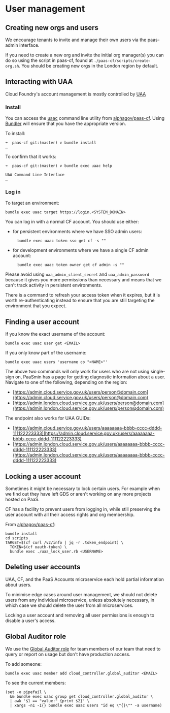 # User management

## Creating new orgs and users

We encourage tenants to invite and manage their own users via the paas-admin interface.

If you need to create a new org and invite the initial org manager(s) you can do so using the script in paas-cf, found at `./paas-cf/scripts/create-org.sh`. You should be creating new orgs in the London region by default.

## Interacting with UAA

Cloud Foundry's account management is mostly controlled by [UAA][]

[UAA]: https://github.com/cloudfoundry/uaa

### Install

You can access the [uaac][] command line utility from
[alphagov/paas-cf][paas-cf]. Using [Bundler][] will ensure that you have the
appropriate version.

[uaac]: https://github.com/cloudfoundry/cf-uaac
[paas-cf]: https://github.com/alphagov/paas-cf
[Bundler]: http://bundler.io/

To install:

```
➜  paas-cf git:(master) ✗ bundle install
…
```

To confirm that it works:

```
➜  paas-cf git:(master) ✗ bundle exec uaac help

UAA Command Line Interface
…
```

### Log in

To target an environment:

    bundle exec uaac target https://login.<SYSTEM_DOMAIN>

You can log in with a normal CF account. You should use either:

- for persistent environments where we have SSO admin users:

        bundle exec uaac token sso get cf -s ""

- for development environments where we have a single CF admin account:

        bundle exec uaac token owner get cf admin -s ""

Please avoid using `uaa_admin_client_secret` and `uaa_admin_password`
because it gives you more permissions than necessary and means that we can't
track activity in persistent environments.

There is a command to refresh your access token when it expires, but it is
worth re-authenticating instead to ensure that you are still targeting the
environment that you expect.

## Finding a user account

If you know the exact username of the account:

    bundle exec uaac user get <EMAIL>

If you only know part of the username:

    bundle exec uaac users 'username co "<NAME>"'

The above two commands will only work for users who are not using single-sign
on, PaaSmin has a page for getting diagnostic information about a user.
Navigate to one of the following, depending on the region:

- [https://admin.cloud.service.gov.uk/users/person@domain.com](https://admin.cloud.service.gov.uk/users/person@domain.com)
- [https://admin.london.cloud.service.gov.uk/users/person@domain.com](https://admin.london.cloud.service.gov.uk/users/person@domain.com)

The endpoint also works for UAA GUIDs:

- [https://admin.cloud.service.gov.uk/users/aaaaaaaa-bbbb-cccc-dddd-111122223333](https://admin.cloud.service.gov.uk/users/aaaaaaaa-bbbb-cccc-dddd-111122223333)
- [https://admin.london.cloud.service.gov.uk/users/aaaaaaaa-bbbb-cccc-dddd-111122223333](https://admin.london.cloud.service.gov.uk/users/aaaaaaaa-bbbb-cccc-dddd-111122223333)

## Locking a user account

Sometimes it might be necessary to lock certain users. For example when we find out they have left GDS or aren't working on any more projects hosted on PaaS.

CF has a facility to prevent users from logging in, while still preserving the user account with all their access rights and org membership.

From [alphagov/paas-cf](https://github.com/alphagov/paas-cf):

```
bundle install
cd scripts
TARGET=$(cf curl /v2/info | jq -r .token_endpoint) \
  TOKEN=$(cf oauth-token) \
  bundle exec ./uaa_lock_user.rb <USERNAME>
```

## Deleting user accounts

UAA, CF, and the PaaS Accounts microservice each hold partial information about users.

To minimise edge cases around user management, we should not delete users from
any individual microservice, unless absolutely necessary, in which case we
should delete the user from all microservices.

Locking a user account and removing all user permissions is enough to disable a
user's access.

## Global Auditor role

We use the [Global Auditor role][] for team members of our team that need to
query or report on usage but don't have production access.

[Global Auditor role]: https://docs.cloudfoundry.org/concepts/roles.html#roles-and-permissions

To add someone:

```
bundle exec uaac member add cloud_controller.global_auditor <EMAIL>
```

To see the current members:

```
(set -o pipefail \
  && bundle exec uaac group get cloud_controller.global_auditor \
  | awk '$1 == "value:" {print $2}' \
  | xargs -n1 -I{} bundle exec uaac users "id eq \"{}\"" -a username)
```
